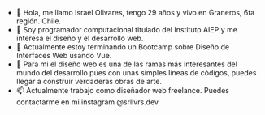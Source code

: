 - 👋 Hola, me llamo Israel Olivares, tengo 29 años y vivo en Graneros, 6ta región. Chile.
- 👀 Soy programador computacional titulado del Instituto AIEP y me interesa el diseño y el desarrollo web.
- 🌱 Actualmente estoy terminando un Bootcamp sobre Diseño de Interfaces Web usando Vue.
- 💞️ Para mi el diseño web es una de las ramas más interesantes del mundo del desarrollo pues con unas simples líneas de códigos, puedes llegar a construir verdaderas obras de arte.
- 📫 Actualmente trabajo como diseñador web freelance. Puedes contactarme en mi instagram @srllvrs.dev
